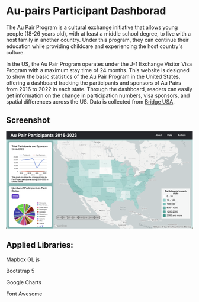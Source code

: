 # Au-pairs Participant Dashborad

The Au Pair Program is a cultural exchange initiative that allows young people (18-26 years old), with at least a middle school degree, to live with a host family in another country. Under this program, they can continue their education while providing childcare and experiencing the host country's culture.

In the US, the Au Pair Program operates under the J-1 Exchange Visitor Visa Program with a maximum stay time of 24 months. This website is designed to show the basic statistics of the Au Pair Program in the United States, offering a dashboard tracking the participants and sponsors of Au Pairs from 2016 to 2022 in each state. Through the dashboard, readers can easily get information on the change in participation numbers, visa sponsors, and spatial differences across the US. Data is collected from [Bridge USA](). 

 ## Screenshot 

![Dashborad interface](img/Screenshot.jpg)

## Applied Libraries:
Mapbox GL js

Bootstrap 5

Google Charts

Font Awesome
